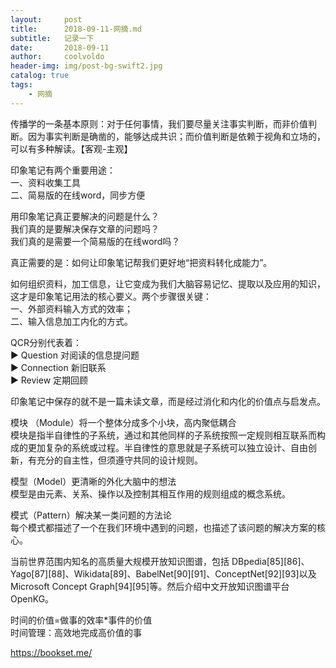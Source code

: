 ```yaml
---
layout:     post
title:      2018-09-11-网摘.md
subtitle:   记录一下
date:       2018-09-11
author:     coolvoldo
header-img: img/post-bg-swift2.jpg
catalog: true
tags:
    - 网摘 
---
```


传播学的一条基本原则：对于任何事情，我们要尽量关注事实判断，而非价值判断。因为事实判断是确凿的，能够达成共识；而价值判断是依赖于视角和立场的，可以有多种解读。【客观-主观】


印象笔记有两个重要用途：  
一、资料收集工具  
二、简易版的在线word，同步方便  

用印象笔记真正要解决的问题是什么？  
我们真的是要解决保存文章的问题吗？  
我们真的是需要一个简易版的在线word吗？  

真正需要的是：如何让印象笔记帮我们更好地“把资料转化成能力”。  

如何组织资料，加工信息，让它变成为我们大脑容易记忆、提取以及应用的知识，这才是印象笔记用法的核心要义。两个步骤很关键：  
一、外部资料输入方式的效率；  
二、输入信息加工内化的方式。  

QCR分别代表着：  
▶ Question 对阅读的信息提问题  
▶ Connection 新旧联系  
▶ Review 定期回顾  

印象笔记中保存的就不是一篇未读文章，而是经过消化和内化的价值点与启发点。


模块 （Module）将一个整体分成多个小块，高内聚低耦合  
模块是指半自律性的子系统，通过和其他同样的子系统按照一定规则相互联系而构成的更加复杂的系统或过程。半自律性的意思就是子系统可以独立设计、自由创新，有充分的自主性，但须遵守共同的设计规则。  

模型（Model）更清晰的外化大脑中的想法  
模型是由元素、关系、操作以及控制其相互作用的规则组成的概念系统。  

模式（Pattern）解决某一类问题的方法论  
每个模式都描述了一个在我们环境中遇到的问题，也描述了该问题的解决方案的核心。  


当前世界范围内知名的高质量大规模开放知识图谱，包括 DBpedia[85][86]、Yago[87][88]、Wikidata[89]、BabelNet[90][91]、ConceptNet[92][93]以及Microsoft Concept Graph[94][95]等。然后介绍中文开放知识图谱平台 OpenKG。



时间的价值=做事的效率*事件的价值  
时间管理：高效地完成高价值的事  

https://bookset.me/




